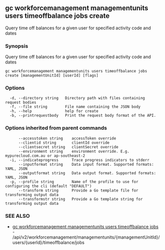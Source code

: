 ## gc workforcemanagement managementunits users timeoffbalance jobs create

Query time off balances for a given user for specified activity code and dates

### Synopsis

Query time off balances for a given user for specified activity code and dates

```
gc workforcemanagement managementunits users timeoffbalance jobs create [managementUnitId] [userId] [flags]
```

### Options

```
  -d, --directory string   Directory path with files containing request bodies
  -f, --file string        File name containing the JSON body
  -h, --help               help for create
  -b, --printrequestbody   Print the request body format of the API.
```

### Options inherited from parent commands

```
      --accesstoken string    accessToken override
      --clientid string       clientId override
      --clientsecret string   clientSecret override
      --environment string    environment override. E.g. mypurecloud.com.au or ap-southeast-2
  -i, --indicateprogress      Trace progress indicators to stderr
      --inputformat string    Data input format. Supported formats: YAML, JSON
      --outputformat string   Data output format. Supported formats: YAML, JSON
  -p, --profile string        Name of the profile to use for configuring the cli (default "DEFAULT")
      --transform string      Provide a Go template file for transforming output data
      --transformstr string   Provide a Go template string for transforming output data
```

### SEE ALSO

* [gc workforcemanagement managementunits users timeoffbalance jobs](gc_workforcemanagement_managementunits_users_timeoffbalance_jobs.html)	 - /api/v2/workforcemanagement/managementunits/{managementUnitId}/users/{userId}/timeoffbalance/jobs


